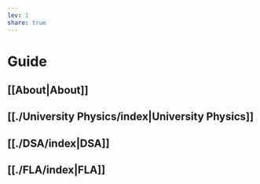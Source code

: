 ```yaml
---  
lev: 1  
share: true  
---  
```

  
# Guide  
  
## [[About|About]]  
  
## [[./University Physics/index|University Physics]]  
  
## [[./DSA/index|DSA]]  
  
## [[./FLA/index|FLA]]  
